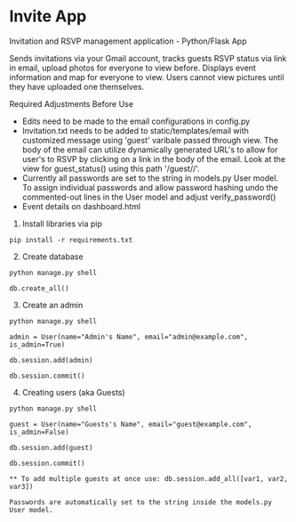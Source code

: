 # Invite App
Invitation and RSVP management application - Python/Flask App

Sends invitations via your Gmail account, tracks guests RSVP status
via link in email, upload photos for everyone to view before. Displays
event information and map for everyone to view. Users cannot view
pictures until they have uploaded one themselves.

Required Adjustments Before Use
- Edits need to be made to the email configurations in config.py
- Invitation.txt needs to be added to static/templates/email with customized message
  using 'guest' varibale passed through view. The body of the email can utilize
  dynamically generated URL's to allow for user's to RSVP by clicking on a link
  in the body of the email. Look at the view for guest_status() using this path 
  '/guest/<email>/<status>'. 
- Currently all passwords are set to the string in models.py User model. To assign
individual passwords and allow password hashing undo the commented-out lines
in the User model and adjust verify_password()
- Event details on dashboard.html

1) Install libraries via pip
```
pip install -r requirements.txt
```
2) Create database
```
python manage.py shell
```
```
db.create_all()
```

3) Create an admin
```
python manage.py shell
```
```
admin = User(name="Admin's Name", email="admin@example.com", is_admin=True)
```
```
db.session.add(admin)
```
```
db.session.commit()
```
4) Creating users (aka Guests)

```
python manage.py shell
```
```
guest = User(name="Guests's Name", email="guest@example.com", is_admin=False)
```
```
db.session.add(guest)
```
```
db.session.commit()
```
```
** To add multiple guests at once use: db.session.add_all([var1, var2, var3])

Passwords are automatically set to the string inside the models.py User model.

